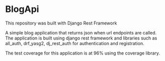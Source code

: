 # BlogApi
This repository was built with Django Rest Framework

A simple blog application that returns json when url endpoints are called. 
The application is built using django rest framework and libraries such as all_auth, drf_yasg2, dj_rest_auth for authentication and registration.

The test coverage for this application is at 96% using the coverage library.
